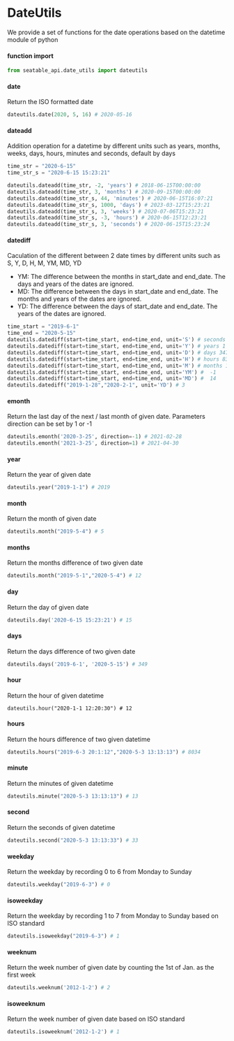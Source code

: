 # DateUtils

We provide a set of functions for the date operations based on the datetime module of python

#### function import

```python
from seatable_api.date_utils import dateutils
```

#### date

Return the ISO formatted date

```python
dateutils.date(2020, 5, 16) # 2020-05-16
```

#### dateadd

Addition operation for a datetime by different units such as years, months, weeks, days, hours,  minutes and seconds, default by days

```python
time_str = "2020-6-15"
time_str_s = "2020-6-15 15:23:21"

dateutils.dateadd(time_str, -2, 'years') # 2018-06-15T00:00:00
dateutils.dateadd(time_str, 3, 'months') # 2020-09-15T00:00:00
dateutils.dateadd(time_str_s, 44, 'minutes') # 2020-06-15T16:07:21
dateutils.dateadd(time_str_s, 1000, 'days') # 2023-03-12T15:23:21
dateutils.dateadd(time_str_s, 3, 'weeks') # 2020-07-06T15:23:21
dateutils.dateadd(time_str_s, -3, 'hours') # 2020-06-15T12:23:21
dateutils.dateadd(time_str_s, 3, 'seconds') # 2020-06-15T15:23:24
```

#### datediff

Caculation of the different between 2 date times by different units such as S, Y, D, H, M, YM, MD, YD

* YM: The difference between the months in start_date and end_date. The days and years of the dates are ignored.
* MD: The difference between the days in start_date and end_date. The months and years of the dates are ignored.
* YD:  The difference between the days of start_date and end_date. The years of the dates are ignored.

```python
time_start = "2019-6-1"
time_end = "2020-5-15"
dateutils.datediff(start=time_start, end=time_end, unit='S') # seconds 30153600
dateutils.datediff(start=time_start, end=time_end, unit='Y') # years 1
dateutils.datediff(start=time_start, end=time_end, unit='D') # days 347
dateutils.datediff(start=time_start, end=time_end, unit='H') # hours 8377
dateutils.datediff(start=time_start, end=time_end, unit='M') # months 12
dateutils.datediff(start=time_start, end=time_end, unit='YM') #  -1
dateutils.datediff(start=time_start, end=time_end, unit='MD') #  14
dateutils.datediff("2019-1-28","2020-2-1", unit='YD') # 3
```

#### emonth

Return the last day of the next / last month of given date. Parameters direction can be set by 1 or -1

```python
dateutils.emonth('2020-3-25', direction=-1) # 2021-02-28
dateutils.emonth('2021-3-25', direction=1) # 2021-04-30
```

#### year

Return the year of given date

```python
dateutils.year("2019-1-1") # 2019
```

#### month

Return the month of given date

```python
dateutils.month("2019-5-4") # 5
```

#### months

Return the months difference of two given date

```python
dateutils.month("2019-5-1","2020-5-4") # 12
```

#### day

Return the day of given date

```python
dateutils.day('2020-6-15 15:23:21') # 15
```

#### days

Return the days difference of two given date

```python
dateutils.days('2019-6-1', '2020-5-15') # 349
```

#### hour

Return the hour of given datetime

```pyhton
dateutils.hour("2020-1-1 12:20:30") # 12
```

#### hours

Return the hours difference of two given datetime

```python
dateutils.hours("2019-6-3 20:1:12","2020-5-3 13:13:13") # 8034
```

#### minute

Return the minutes of given datetime

```python
dateutils.minute("2020-5-3 13:13:13") # 13
```

#### second

Return the seconds of given datetime

```python
dateutils.second("2020-5-3 13:13:33") # 33
```

#### weekday

Return the weekday by recording 0 to 6 from Monday to Sunday

```python
dateutils.weekday("2019-6-3") # 0
```

#### isoweekday

Return the weekday by recording 1 to 7 from Monday to Sunday based on ISO standard

```python
dateutils.isoweekday("2019-6-3") # 1
```

#### weeknum

Return the week number of given date by counting the 1st of Jan. as the first week

```python
dateutils.weeknum('2012-1-2') # 2
```

#### isoweeknum

Return the week number of given date based on ISO standard

```python
dateutils.isoweeknum('2012-1-2') # 1
```

